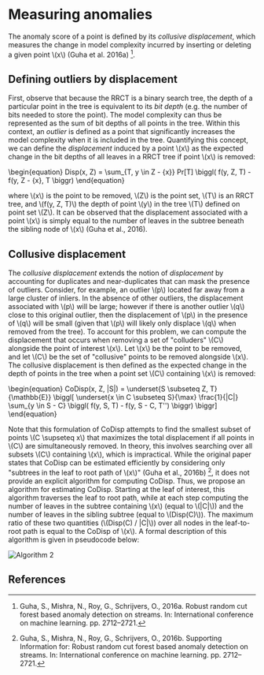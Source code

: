 # Measuring anomalies

The anomaly score of a point is defined by its
*collusive displacement*, which measures the change in model complexity
incurred by inserting or deleting a given point \\(x\\) (Guha et al. 2016a) [^1].

## Defining outliers by displacement

First, observe that because
the RRCT is a binary search tree, the depth of a particular point in the tree is
equivalent to its *bit depth* (e.g. the number of bits needed to store
the point). The model complexity can thus be represented as the sum of bit
depths of all points in the tree. Within this context, an *outlier* is
defined as a point that significantly increases the model complexity when it is
included in the tree. Quantifying this concept, we can define the
*displacement* induced by a point \\(x\\) as the expected change in the bit
depths of all leaves in a RRCT tree if point \\(x\\) is removed:

\begin{equation}
    Disp(x, Z) = \sum_{T, y \in Z - \{x\}} Pr[T] \biggl( f(y, Z, T) - f(y, Z - \{x\}, T \biggr)
\end{equation}

where \\(x\\) is the point to be removed, \\(Z\\) is the point set, \\(T\\) is an RRCT tree,
and \\(f(y, Z, T)\\) the depth of point \\(y\\) in the tree \\(T\\) defined on point set
\\(Z\\). It can be observed that the displacement associated with a point \\(x\\) is
simply equal to the number of leaves in the subtree beneath the sibling node of
\\(x\\) (Guha et al., 2016).

## Collusive displacement

The *collusive displacement* extends the notion of *displacement*
by accounting for duplicates and near-duplicates that can mask the presence of
outliers. Consider, for example, an outlier \\(p\\) located far away from a large
cluster of inliers. In the absence of other outliers, the displacement
associated with \\(p\\) will be large; however if there is another outlier \\(q\\) close
to this original outlier, then the displacement of \\(p\\) in the presence of \\(q\\)
will be small (given that \\(p\\) will likely only displace \\(q\\) when removed from
the tree). To account for this problem, we can compute the displacement that
occurs when removing a set of "colluders" \\(C\\) alongside the point of interest
\\(x\\). Let \\(x\\) be the point to be removed, and let \\(C\\) be the set of "collusive"
points to be removed alongside \\(x\\). The collusive displacement is then defined
as the expected change in the depth of points in the tree when a point set \\(C\\)
containing \\(x\\) is removed:

\begin{equation}
    CoDisp(x, Z, |S|) = \underset{S \subseteq Z, T}{\mathbb{E}} \biggl[ \underset{x \in C \subseteq S}{\max} \frac{1}{|C|} \sum_{y \in S - C} \biggl( f(y, S, T) - f(y, S - C, T'') \biggr) \biggr]
\end{equation}

Note that this formulation of CoDisp attempts to find the smallest subset of
points \\(C \supseteq x\\) that maximizes the total displacement if all points in \\(C\\) are
simultaneously removed. In theory, this involves searching over all subsets \\(C\\)
containing \\(x\\), which is impractical. While the original paper states that
CoDisp can be estimated efficiently by considering only "subtrees in the leaf
to root path of \\(x\\)" (Guha et al., 2016b) [^2], it does not provide an explicit
algorithm for computing CoDisp. Thus, we propose an algorithm for
estimating CoDisp. Starting at the leaf of interest, this algorithm traverses
the leaf to root path, while at each step computing the number of leaves in the
subtree containing \\(x\\) (equal to \\(|C|\\)) and the number of leaves in the sibling
subtree (equal to \\(Disp(C)\\)). The maximum ratio of these two quantities
(\\(Disp(C) / |C|\\)) over all nodes in the leaf-to-root path is equal to the CoDisp
of \\(x\\). A formal description of this algorithm is given in pseudocode below:

![Algorithm 2](https://s3.us-east-2.amazonaws.com/mdbartos-img/rrcf/alg_2.png)

## References

[^1]: Guha, S., Mishra, N., Roy, G., Schrijvers, O., 2016a. Robust random cut forest based anomaly detection on streams. In: International conference on machine learning. pp. 2712–2721.

[^2]: Guha, S., Mishra, N., Roy, G., Schrijvers, O., 2016b. Supporting Information for: Robust random cut forest based anomaly detection on streams. In: International conference on machine learning. pp. 2712–2721.
